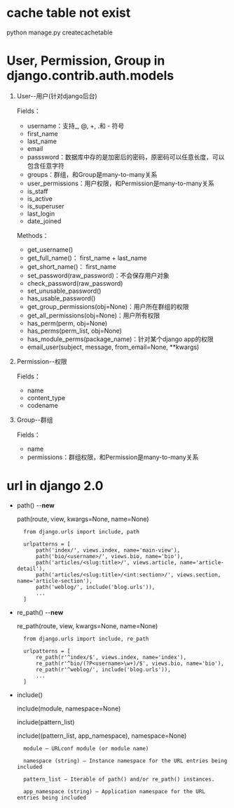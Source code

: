 # cache table not exist
python manage.py createcachetable


# User, Permission, Group in django.contrib.auth.models
1. User--用户(针对django后台)

    Fields：

    - username：支持\_, @, +, .和 - 符号
    - first_name
    - last_name
    - email
    - passsword：数据库中存的是加密后的密码，原密码可以任意长度，可以包含任意字符
    - groups：群组，和Group是many-to-many关系
    - user\_permissions：用户权限，和Permission是many-to-many关系
    - is\_staff
    - is\_active
    - is_superuser
    - last_login
    - date_joined

    Methods：

    - get_username()
    - get_full_name()： first_name + last_name
    - get_short_name()： first_name
    - set_password(raw_password)：不会保存用户对象
    - check_password(raw_password)
    - set_unusable_password()
    - has_usable_password()
    - get_group_permissions(obj=None)：用户所在群组的权限
    - get_all_permissions(obj=None)：用户所有权限
    - has_perm(perm, obj=None)
    - has_perms(perm_list, obj=None)
    - has_module_perms(package_name)：针对某个django app的权限
    - email_user(subject, message, from_email=None, **kwargs)

2. Permission--权限

    Fields：

    - name
    - content_type
    - codename

3. Group--群组

    Fields：

    - name
    - permissions：群组权限，和Permission是many-to-many关系


# url in django 2.0
- path() --**new**

    path(route, view, kwargs=None, name=None)

        from django.urls import include, path

        urlpatterns = [
            path('index/', views.index, name='main-view'),
            path('bio/<username>/', views.bio, name='bio'),
            path('articles/<slug:title>/', views.article, name='article-detail'),
            path('articles/<slug:title>/<int:section>/', views.section, name='article-section'),
            path('weblog/', include('blog.urls')),
            ...
        ]

- re_path() --**new**

    re_path(route, view, kwargs=None, name=None)

        from django.urls import include, re_path

        urlpatterns = [
            re_path(r'^index/$', views.index, name='index'),
            re_path(r'^bio/(?P<username>\w+)/$', views.bio, name='bio'),
            re_path(r'^weblog/', include('blog.urls')),
            ...
        ]

- include()

    include(module, namespace=None)

    include(pattern_list)

    include((pattern_list, app_namespace), namespace=None)

        module – URLconf module (or module name)

        namespace (string) – Instance namespace for the URL entries being included

        pattern_list – Iterable of path() and/or re_path() instances.

        app_namespace (string) – Application namespace for the URL entries being included
